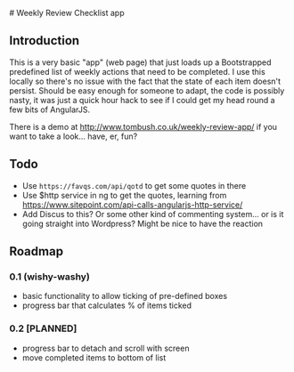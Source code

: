 # Weekly Review Checklist app

## Introduction

This is a very basic "app" (web page) that just loads up a Bootstrapped predefined list of weekly actions that need to be completed. I use this locally so there's no issue with the fact that the state of each item doesn't persist. Should be easy enough for someone to adapt, the code is possibly nasty, it was just a quick hour hack to see if I could get my head round a few bits of AngularJS.

There is a demo at http://www.tombush.co.uk/weekly-review-app/ if you want to take a look... have, er, fun?

## Todo

  * Use ``https://favqs.com/api/qotd`` to get some quotes in there
  * Use $http service in ng to get the quotes, learning from https://www.sitepoint.com/api-calls-angularjs-http-service/
  * Add Discus to this? Or some other kind of commenting system... or is it going straight into Wordpress? Might be nice to have the reaction


## Roadmap

### 0.1 (wishy-washy)

  * basic functionality to allow ticking of pre-defined boxes
  * progress bar that calculates % of items ticked

### 0.2 [PLANNED]

  * progress bar to detach and scroll with screen
  * move completed items to bottom of list

